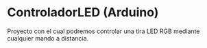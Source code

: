 # ControladorLED (Arduino)
Proyecto con el cual podremos controlar una tira LED RGB mediante cualquier mando a distancia.
